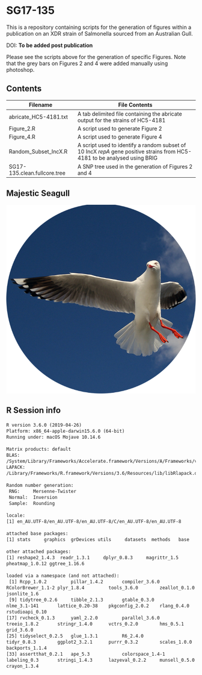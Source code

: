 # SG17-135
This is a repository containing scripts for the generation of figures within a publication on an XDR strain of Salmonella sourced from an Australian Gull.

DOI: **To be added post publication**

Please see the scripts above for the generation of specific Figures. Note that the grey bars on Figures 2 and 4 were added manually using photoshop.

## Contents

|Filename|File Contents|
|--------|------|
|abricate_HC5-4181.txt|A tab delimited file containing the abricate output for the strains of HC5-4181|
|Figure_2.R| A script used to generate Figure 2|
|Figure_4.R| A script used to generate Figure 4|
|Random_Subset_IncX.R| A script used to identify a random subset of 10 IncX *repA* gene positive strains from HC5-4181 to be analysed using BRIG|
|SG17-135.clean.fullcore.tree|A SNP tree used in the generation of Figures 2 and 4|





## Majestic Seagull

![Majestic Seagull dot jpeg](https://raw.githubusercontent.com/maxlcummins/SG17-135/master/majestic_gull_dot_jpeg.png)









## R Session info
```
R version 3.6.0 (2019-04-26)
Platform: x86_64-apple-darwin15.6.0 (64-bit)
Running under: macOS Mojave 10.14.6

Matrix products: default
BLAS:   /System/Library/Frameworks/Accelerate.framework/Versions/A/Frameworks/vecLib.framework/Versions/A/libBLAS.dylib
LAPACK: /Library/Frameworks/R.framework/Versions/3.6/Resources/lib/libRlapack.dylib

Random number generation:
 RNG:     Mersenne-Twister 
 Normal:  Inversion 
 Sample:  Rounding 
 
locale:
[1] en_AU.UTF-8/en_AU.UTF-8/en_AU.UTF-8/C/en_AU.UTF-8/en_AU.UTF-8

attached base packages:
[1] stats     graphics  grDevices utils     datasets  methods   base     

other attached packages:
[1] reshape2_1.4.3  readr_1.3.1     dplyr_0.8.3     magrittr_1.5    pheatmap_1.0.12 ggtree_1.16.6  

loaded via a namespace (and not attached):
 [1] Rcpp_1.0.2         pillar_1.4.2       compiler_3.6.0     RColorBrewer_1.1-2 plyr_1.8.4         tools_3.6.0        zeallot_0.1.0      jsonlite_1.6      
 [9] tidytree_0.2.6     tibble_2.1.3       gtable_0.3.0       nlme_3.1-141       lattice_0.20-38    pkgconfig_2.0.2    rlang_0.4.0        rstudioapi_0.10   
[17] rvcheck_0.1.3      yaml_2.2.0         parallel_3.6.0     treeio_1.8.2       stringr_1.4.0      vctrs_0.2.0        hms_0.5.1          grid_3.6.0        
[25] tidyselect_0.2.5   glue_1.3.1         R6_2.4.0           tidyr_0.8.3        ggplot2_3.2.1      purrr_0.3.2        scales_1.0.0       backports_1.1.4   
[33] assertthat_0.2.1   ape_5.3            colorspace_1.4-1   labeling_0.3       stringi_1.4.3      lazyeval_0.2.2     munsell_0.5.0      crayon_1.3.4 
```
